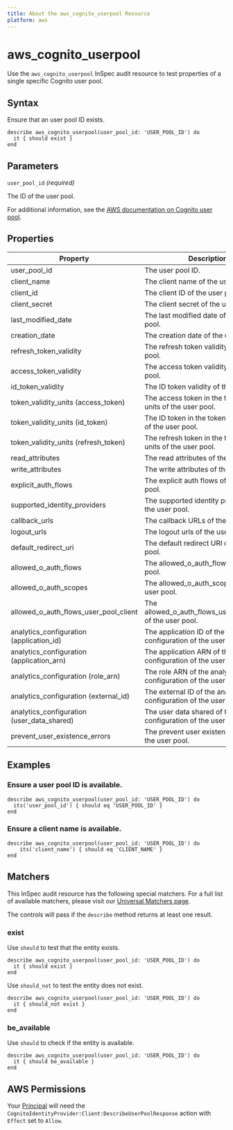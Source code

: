 ```yaml
---
title: About the aws_cognito_userpool Resource
platform: aws
---
```


# aws_cognito_userpool

Use the `aws_cognito_userpool` InSpec audit resource to test properties of a single specific Cognito user pool.

## Syntax

Ensure that an user pool ID exists.

    describe aws_cognito_userpool(user_pool_id: 'USER_POOL_ID') do
      it { should exist }
    end

## Parameters

`user_pool_id` _(required)_

The ID of the user pool.

For additional information, see the [AWS documentation on Cognito user pool](https://docs.aws.amazon.com/AWSCloudFormation/latest/UserGuide/aws-resource-cognito-userpool.html).

## Properties

| Property | Description |
| --- | --- |
| user_pool_id | The user pool ID. |
| client_name | The client name of the user pool. |
| client_id | The client ID of the user pool. |
| client_secret | The client secret of the user pool. |
| last_modified_date | The last modified date of the user pool. |
| creation_date | The creation date of the user pool. |
| refresh_token_validity | The refresh token validity of the user pool. |
| access_token_validity | The access token validity of the user pool. |
| id_token_validity | The ID token validity of the user pool. |
| token_validity_units (access_token) | The access token in the token validity units of the user pool. |
| token_validity_units (id_token) | The ID token in the token validity units of the user pool. |
| token_validity_units (refresh_token) | The refresh token in the token validity units of the user pool. |
| read_attributes | The read attributes of the user pool. |
| write_attributes | The write attributes of the user pool. |
| explicit_auth_flows | The explicit auth flows of the user pool. |
| supported_identity_providers | The supported identity providers of the user pool. |
| callback_urls | The callback URLs of the user pool. |
| logout_urls | The logout urls of the user pool. |
| default_redirect_uri | The default redirect URI of the user pool. |
| allowed_o_auth_flows | The allowed_o_auth_flows of the user pool. |
| allowed_o_auth_scopes | The allowed_o_auth_scopes of the user pool. |
| allowed_o_auth_flows_user_pool_client | The allowed_o_auth_flows_user_pool_client of the user pool. |
| analytics_configuration (application_id) | The application ID of the analytics configuration of the user pool. |
| analytics_configuration (application_arn) | The application ARN of the analytics configuration of the user pool. |
| analytics_configuration (role_arn) | The role ARN of the analytics configuration of the user pool. |
| analytics_configuration (external_id) | The external ID of the analytics configuration of the user pool. |
| analytics_configuration (user_data_shared) | The user data shared of the analytics configuration of the user pool. |
| prevent_user_existence_errors | The prevent user existence errors of the user pool. |


## Examples

### Ensure a user pool ID is available.

    describe aws_cognito_userpool(user_pool_id: 'USER_POOL_ID') do
      its('user_pool_id') { should eq 'USER_POOL_ID' }
    end

### Ensure a client name is available.

    describe aws_cognito_userpool(user_pool_id: 'USER_POOL_ID') do
        its('client_name') { should eq 'CLIENT_NAME' }
    end

## Matchers

This InSpec audit resource has the following special matchers. For a full list of available matchers, please visit our [Universal Matchers page](https://www.inspec.io/docs/reference/matchers/).

The controls will pass if the `describe` method returns at least one result.

### exist

Use `should` to test that the entity exists.

    describe aws_cognito_userpool(user_pool_id: 'USER_POOL_ID') do
      it { should exist }
    end

Use `should_not` to test the entity does not exist.

    describe aws_cognito_userpool(user_pool_id: 'USER_POOL_ID') do
      it { should_not exist }
    end

### be_available

Use `should` to check if the entity is available.

    describe aws_cognito_userpool(user_pool_id: 'USER_POOL_ID') do
      it { should be_available }
    end

## AWS Permissions

Your [Principal](https://docs.aws.amazon.com/IAM/latest/UserGuide/intro-structure.html#intro-structure-principal) will need the `CognitoIdentityProvider:Client:DescribeUserPoolResponse` action with `Effect` set to `Allow`.
